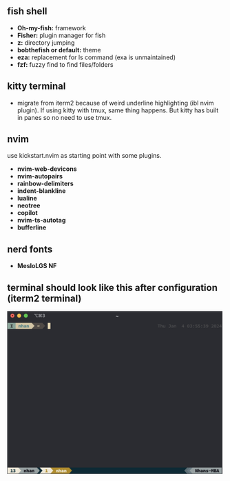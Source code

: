 ## fish shell

- **Oh-my-fish:** framework
- **Fisher:** plugin manager for fish
- **z:** directory jumping
- **bobthefish or default:** theme
- **eza:** replacement for ls command (exa is unmaintained)
- **fzf:** fuzzy find to find files/folders

## kitty terminal

- migrate from iterm2 because of weird underline highlighting (ibl nvim plugin). If using kitty with tmux, same thing happens. But kitty has built in panes so no need to use tmux.

## nvim

use kickstart.nvim as starting point with some plugins.

- **nvim-web-devicons**
- **nvim-autopairs**
- **rainbow-delimiters**
- **indent-blankline**
- **lualine**
- **neotree**
- **copilot**
- **nvim-ts-autotag**
- **bufferline**

## nerd fonts

- **MesloLGS NF**

## terminal should look like this after configuration (iterm2 terminal)

[<img src="./images/img.jpg" width="500"/>]()
